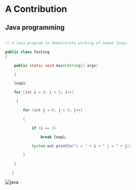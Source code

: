 # A Contribution
## Java programming
```java

// A Java program to demonstrate working of named loops. 

public class Testing  
{ 

    public static void main(String[] args) 

    { 

    loop1: 

    for (int i = 0; i < 5; i++) 

     { 

        for (int j = 0; j < 5; j++)  

        { 

            if (i == 3) 

                break loop1; 

            System.out.println("i = " + i + " j = " + j); 

        } 

    } 

   } 
```
![java](https://image.flaticon.com/icons/png/512/14/14427.png)
